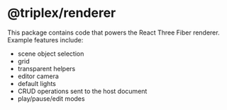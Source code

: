 # @triplex/renderer

This package contains code that powers the React Three Fiber renderer. Example features include:

- scene object selection
- grid
- transparent helpers
- editor camera
- default lights
- CRUD operations sent to the host document
- play/pause/edit modes
